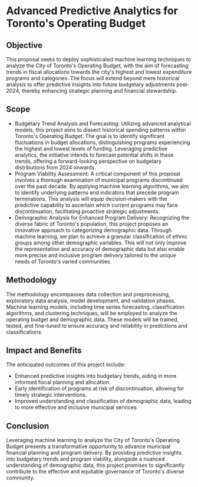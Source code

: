 # Advanced Predictive Analytics for Toronto's Operating Budget

## Objective
This proposal seeks to deploy sophisticated machine learning techniques to analyze the City of Toronto's Operating Budget, with the aim of forecasting trends in fiscal allocations towards the city's highest and lowest expenditure programs and categories. The focus will extend beyond mere historical analysis to offer predictive insights into future budgetary adjustments post-2024, thereby enhancing strategic planning and financial stewardship.

## Scope
- Budgetary Trend Analysis and Forecasting: Utilizing advanced analytical models, this project aims to dissect historical spending patterns within Toronto's Operating Budget. The goal is to identify significant fluctuations in budget allocations, distinguishing programs experiencing the highest and lowest levels of funding. Leveraging predictive analytics, the initiative intends to forecast potential shifts in these trends, offering a forward-looking perspective on budgetary distributions from 2024 onwards.
- Program Viability Assessment: A critical component of this proposal involves a thorough examination of municipal programs discontinued over the past decade. By applying machine learning algorithms, we aim to identify underlying patterns and indicators that precede program terminations. This analysis will equip decision-makers with the predictive capability to ascertain which current programs may face discontinuation, facilitating proactive strategic adjustments.
- Demographic Analysis for Enhanced Program Delivery: Recognizing the diverse fabric of Toronto's population, this project proposes an innovative approach to categorizing demographic data. Through machine learning, we plan to achieve a granular classification of ethnic groups among other demographic variables. This will not only improve the representation and accuracy of demographic data but also enable more precise and inclusive program delivery tailored to the unique needs of Toronto's varied communities.

## Methodology
The methodology encompasses data collection and preprocessing, exploratory data analysis, model development, and validation phases. Machine learning models, including time series forecasting, classification algorithms, and clustering techniques, will be employed to analyze the operating budget and demographic data. These models will be trained, tested, and fine-tuned to ensure accuracy and reliability in predictions and classifications.

## Impact and Benefits
The anticipated outcomes of this project include:
- Enhanced predictive insights into budgetary trends, aiding in more informed fiscal planning and allocation.
- Early identification of programs at risk of discontinuation, allowing for timely strategic interventions.
- Improved understanding and classification of demographic data, leading to more effective and inclusive municipal services.
  
## Conclusion
Leveraging machine learning to analyze the City of Toronto's Operating Budget presents a transformative opportunity to advance municipal financial planning and program delivery. By providing predictive insights into budgetary trends and program viability, alongside a nuanced understanding of demographic data, this project promises to significantly contribute to the effective and equitable governance of Toronto's diverse community.

